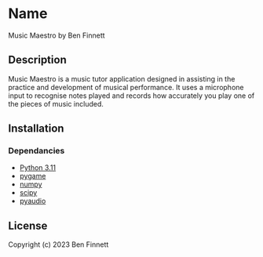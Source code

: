 # Name
Music Maestro by Ben Finnett

## Description
Music Maestro is a music tutor application designed in assisting in the practice
and development of musical performance. It uses a microphone input to recognise
notes played and records how accurately you play one of the pieces of music
included.

## Installation
### Dependancies
- [Python 3.11](https://www.python.org/downloads/)
- [pygame](https://pypi.org/project/pygame/)
- [numpy](https://pypi.org/project/numpy/)
- [scipy](https://pypi.org/project/scipy/)
- [pyaudio](https://pypi.org/project/PyAudio/)

## License
Copyright (c) 2023 Ben Finnett